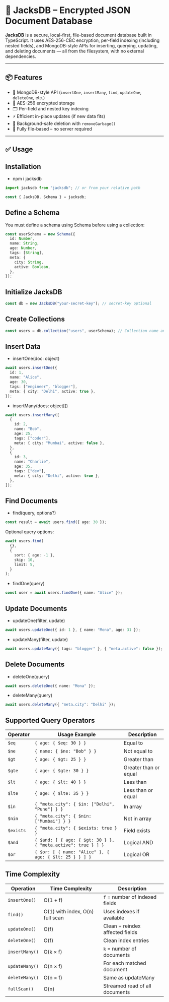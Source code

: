 # 🧩 JacksDB – Encrypted JSON Document Database

**JacksDB** is a secure, local-first, file-based document database built in TypeScript. It uses AES-256-CBC encryption, per-field indexing (including nested fields), and MongoDB-style APIs for inserting, querying, updating, and deleting documents — all from the filesystem, with no external dependencies.

---

## 📦 Features

- 🧩 MongoDB-style API (`insertOne`, `insertMany`, `find`, `updateOne`, `deleteOne`, etc.)
- 🔐 AES-256 encrypted storage
- 🗂️ Per-field and nested key indexing
- ⚡ Efficient in-place updates (if new data fits)
- 🧼 Background-safe deletion with `removeGarbage()`
- 📁 Fully file-based – no server required

---

## ✅ Usage

## Installation

- npm i jacksdb

```ts
import jacksdb from "jacksdb"; // or from your relative path

const { JacksDB, Schema } = jacksdb;
```

## Define a Schema

You must define a schema using Schema before using a collection:

```ts
const userSchema = new Schema({
  id: Number,
  name: String,
  age: Number,
  tags: [String],
  meta: {
    city: String,
    active: Boolean,
  },
});
```

## Initialize JacksDB

```ts
const db = new JacksDB("your-secret-key"); // secret-key optional
```

## Create Collections

```ts
const users = db.collection("users", userSchema); // Collection name and schema
```

## Insert Data

- insertOne(doc: object)

```ts
await users.insertOne({
  id: 1,
  name: "Alice",
  age: 30,
  tags: ["engineer", "blogger"],
  meta: { city: "Delhi", active: true },
});
```

- insertMany(docs: object[])

```ts
await users.insertMany([
  {
    id: 2,
    name: "Bob",
    age: 25,
    tags: ["coder"],
    meta: { city: "Mumbai", active: false },
  },
  {
    id: 3,
    name: "Charlie",
    age: 35,
    tags: ["dev"],
    meta: { city: "Delhi", active: true },
  },
]);
```

## Find Documents

- find(query, options?)

```ts
const result = await users.find({ age: 30 });
```

Optional query options:

```ts
await users.find(
  {},
  {
    sort: { age: -1 },
    skip: 10,
    limit: 5,
  }
);
```

- findOne(query)

```ts
const user = await users.findOne({ name: "Alice" });
```

## Update Documents

- updateOne(filter, update)

```ts
await users.updateOne({ id: 1 }, { name: "Mona", age: 31 });
```

- updateMany(filter, update)

```ts
await users.updateMany({ tags: "blogger" }, { "meta.active": false });
```

## Delete Documents

- deleteOne(query)

```ts
await users.deleteOne({ name: "Mona" });
```

- deleteMany(query)

```ts
await users.deleteMany({ "meta.city": "Delhi" });
```

## Supported Query Operators

| Operator  | Usage Example                                                 | Description           |
| --------- | ------------------------------------------------------------- | --------------------- |
| `$eq`     | `{ age: { $eq: 30 } }`                                        | Equal to              |
| `$ne`     | `{ name: { $ne: "Bob" } }`                                    | Not equal to          |
| `$gt`     | `{ age: { $gt: 25 } }`                                        | Greater than          |
| `$gte`    | `{ age: { $gte: 30 } }`                                       | Greater than or equal |
| `$lt`     | `{ age: { $lt: 40 } }`                                        | Less than             |
| `$lte`    | `{ age: { $lte: 35 } }`                                       | Less than or equal    |
| `$in`     | `{ "meta.city": { $in: ["Delhi", "Pune"] } }`                 | In array              |
| `$nin`    | `{ "meta.city": { $nin: ["Mumbai"] } }`                       | Not in array          |
| `$exists` | `{ "meta.city": { $exists: true } }`                          | Field exists          |
| `$and`    | `{ $and: [ { age: { $gt: 30 } }, { "meta.active": true } ] }` | Logical AND           |
| `$or`     | `{ $or: [ { name: "Alice" }, { age: { $lt: 25 } } ] }`        | Logical OR            |

## Time Complexity

| Operation         | Time Complexity                 | Description                     |
| ----------------- | ------------------------------- | ------------------------------- |
| `insertOne()`     | O(1 + f)                        | `f` = number of indexed fields  |
| `find()`          | O(1) with index, O(n) full scan | Uses indexes if available       |
| `updateOne()`     | O(f)                            | Clean + reindex affected fields |
| `deleteOne()`     | O(f)                            | Clean index entries             |
| `insertMany()`    | O(k × f)                        | `k` = number of documents       |
| `updateMany()`    | O(n × f)                        | For each matched document       |
| `deleteMany()`    | O(n × f)                        | Same as updateMany              |
| `fullScan()`      | O(n)                            | Streamed read of all documents  |
